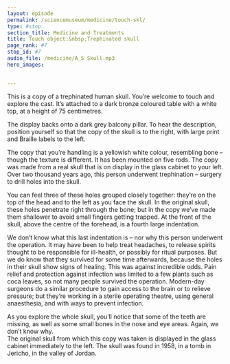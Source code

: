 ```yaml
---
layout: episode
permalink: /sciencemuseum/medicine/touch-skl/
type: #stop
section_title: Medicine and Treatments
title: Touch object:&nbsp;Trephinated skull
page_rank: #7
stop_id: #7
audio_file: /medicine/A_5 Skull.mp3
hero_images:


---
```



This is a copy of a trephinated human skull. You’re welcome to touch and explore the cast. It’s attached to a dark bronze coloured table with a white top, at a height of 75 centimetres.  

The display backs onto a dark grey balcony pillar. To hear the description, position yourself so that the copy of the skull is to the right, with large print and Braille labels to the left.  

The copy that you’re handling is a yellowish white colour, resembling bone – though the texture is different. It has been mounted on five rods. The copy was made from a real skull that is on display in the glass cabinet to your left. Over two thousand years ago, this person underwent trephination – surgery to drill holes into the skull.  

You can feel three of these holes grouped closely together: they’re on the top of the head and to the left as you face the skull. In the original skull, these holes penetrate right through the bone; but in the copy we’ve made them shallower to avoid small fingers getting trapped. At the front of the skull, above the centre of the forehead, is a fourth large indentation.  

We don’t know what this last indentation is – nor why this person underwent the operation. It may have been to help treat headaches, to release spirits thought to be responsible for ill-health, or possibly for ritual purposes. But we do know that they survived for some time afterwards, because the holes in their skull show signs of healing. This was against incredible odds. Pain relief and protection against infection was limited to a few plants such as coca leaves, so not many people survived the operation.  Modern-day surgeons do a similar procedure to gain access to the brain or to relieve pressure; but they’re working in a sterile operating theatre, using general anaesthesia, and with ways to prevent infection.

As you explore the whole skull, you’ll notice that some of the teeth are missing, as well as some small bones in the nose and eye areas. Again, we don’t know why.  
The original skull from which this copy was taken is displayed in the glass cabinet immediately to the left. The skull was found in 1958, in a tomb in Jericho, in the valley of Jordan.
